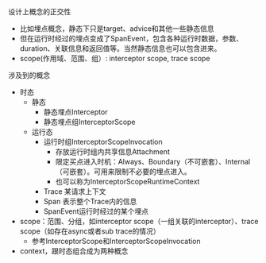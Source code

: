 设计上概念的正交性
- 比如埋点概念，静态下只是target、advice和其他一些静态信息
- 但在运行时经过的埋点变成了SpanEvent，包含各种运行时数据，参数、duration、关联信息和返回值等。当然静态信息也可以包含进来。
- scope(作用域、范围、组）: interceptor scope, trace scope

涉及到的概念
- 时态
    - 静态
        - 静态埋点Interceptor
        - 静态埋点组InterceptorScope
    - 运行态
        - 运行时组InterceptorScopeInvocation
            - 存放运行时组内共享信息Attachment
            - 限定买点进入时机：Always、Boundary（不可嵌套）、Internal（可嵌套）。可用来限制不必要的埋点进入。
            - 也可以称为InterceptorScopeRuntimeContext
        - Trace 某请求上下文
        - Span 表示整个Trace内的信息
        - SpanEvent运行时经过的某个埋点
- scope：范围、分组，如interceptor scope（一组关联的interceptor）、trace scope（如存在async或者sub trace的情况）
    - 参考InterceptorScope和InterceptorScopeInvocation
- context，跟时态组合成为两种概念
